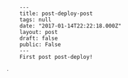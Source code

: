 
        ---
        title: post-deploy-post
        tags: null
        date: "2017-01-14T22:22:18.000Z"
        layout: post
        draft: false
        public: False
        ---
        First post post-deploy!
ᐧ

        